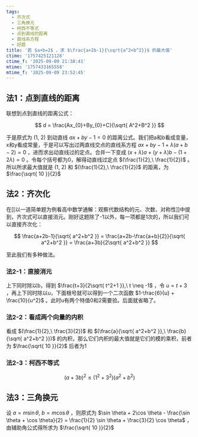 ```yaml
---
tags:
  - 齐次式
  - 三角换元
  - 柯西不等式
  - 点到直线的距离
  - 直线系方程
  - 好题
title: '若 $a+b=2$ ，求 $\frac{a+2b-1}{\sqrt{a^2+b^2}}$ 的最大值'
ctime: '1757425121128'
ctime_f: '2025-09-09 21:38:41'
mtime: '1757433165558'
mtime_f: '2025-09-09 23:52:45'
---
```

## 法1：点到直线的距离

联想到点到直线的距离公式：

$$
d = \frac{Ax_{0}+By_{0}+C}{\sqrt{ A^2+B^2 }}
$$

于是原式为 $(1,\ 2)$ 到动直线 $ax+by-1=0$ 的距离公式。我们把a和b看成变量，x和y看成常量，于是可以写出过两直线交点的直线系方程 $ax+by-1+\lambda(a+b-2) = 0$ ，进而求出动直线过的定点。合并一下变成 $(x+\lambda)a + (y+\lambda)b - (1+2\lambda) = 0$ 。令每个括号都为0，解得动直线过定点 $(\frac{1}{2},\ \frac{1}{2})$ 。所以所求最大值就是 $(1,\ 2)$ 和 $(\frac{1}{2},\ \frac{1}{2})$ 的距离，为 $\frac{\sqrt{ 10 }}{2}$

## 法2：齐次化

在[[以一道简单题为例看高中数学通解：观察代数结构的元、次数、对称性]]中提到，齐次式可以直接消元。刚好这题除了-1以外，每一项都是1次的，所以我们可以直接齐次化：

$$
\frac{a+2b-1}{\sqrt{ a^2+b^2 }} = \frac{a+2b-\frac{a+b}{2}}{\sqrt{ a^2+b^2 }} = \frac{a+3b}{2\sqrt{ a^2+b^2 }}
$$

至此我们有多种做法。

### 法2-1：直接消元

上下同时除以b，得到 $\frac{t+3}{2\sqrt{ t^2+1 }},\ t \neq -1$ ，令 $u = t+3$ ，再上下同时除以u，下面根号就可以得到一个二次函数 $1-\frac{6}{u} + \frac{10}{u^2}$ 。此时u有两个特值0和2需要验。后面就省略了。

### 法2-2：看成两个向量的内积

看成 $(\frac{1}{2},\ \frac{3}{2})$ 和 $(\frac{a}{\sqrt{ a^2+b^2 }},\ \frac{b}{\sqrt{ a^2+b^2 }})$ 的内积，那么它们内积的最大值就是它们的模的乘积，前者为 $\frac{\sqrt{ 10 }}{2}$ 后者为1

### 法2-3：柯西不等式

$$
(a+3b)^2 \leq (1^2+3^2)(a^2+b^2)
$$
## 法3：三角换元

设 $a = m\sin \theta,\ b = m\cos \theta$ ，则原式为 $\sin \theta + 2\cos \theta - \frac{\sin \theta + \cos \theta}{2} = \frac{1}{2} \sin \theta + \frac{3}{2} \cos \theta$ ，由辅助角公式得所求为 $\frac{\sqrt{ 10 }}{2}$
